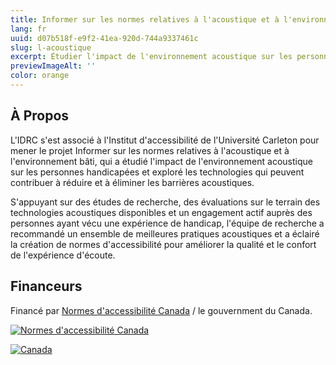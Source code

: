 ```yaml
---
title: Informer sur les normes relatives à l'acoustique et à l'environnement bâti
lang: fr
uuid: d07b518f-e9f2-41ea-920d-744a9337461c
slug: l-acoustique
excerpt: Étudier l'impact de l'environnement acoustique sur les personnes handicapées et explorer les technologies qui peuvent contribuer à réduire et à éliminer les barrières acoustiques
previewImageAlt: ''
color: orange
---
```

## À Propos

L'IDRC s'est associé à l'Institut d'accessibilité de l'Université Carleton pour mener le projet Informer sur les normes relatives à l'acoustique et à l'environnement bâti, qui a étudié l'impact de l'environnement acoustique sur les personnes handicapées et exploré les technologies qui peuvent contribuer à réduire et à éliminer les barrières acoustiques.

S'appuyant sur des études de recherche, des évaluations sur le terrain des technologies acoustiques disponibles et un engagement actif auprès des personnes ayant vécu une expérience de handicap, l'équipe de recherche a recommandé un ensemble de meilleures pratiques acoustiques et a éclairé la création de normes d'accessibilité pour améliorer la qualité et le confort de l'expérience d'écoute.

## Financeurs

Financé par [Normes d'accessibilité Canada](https://accessibilite.canada.ca) / le gouvernment du Canada.

[![Normes d'accessibilité Canada](/assets/uploads/asc.png)](https://accessibilite.canada.ca/)

[![Canada](/assets/uploads/canada.svg)](https://www.canada.ca/fr.html)
